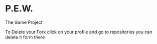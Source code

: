 # P.E.W.
The Game Project

To Delete your Fork click on your profile and go to repositories you can delete it form there
